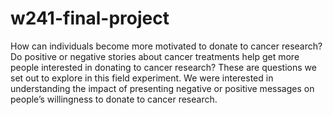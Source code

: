 # w241-final-project

How can individuals become more motivated to donate to cancer research? Do positive or negative stories about cancer treatments help get more people interested in donating to cancer research? These are questions we set out to explore in this field experiment. We were interested in understanding the impact of presenting negative or positive messages on people’s willingness to donate to cancer research.
